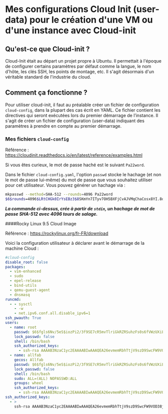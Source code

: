 # Mes configurations Cloud Init (user-data) pour le création d'une VM ou d'une instance avec Cloud-init

## Qu'est-ce que Cloud-init ?

Cloud-Init était au départ un projet propre à Ubuntu. Il permettait à l'époque de configurer certains paramètres par défaut comme la langue, le nom d'hôte, les clés SSH, les points de montage, etc. Il s'agit désormais d'un véritable standard de l'industrie du cloud.

## Comment ça fonctionne ?

Pour utiliser cloud-init, il faut au préalable créer un fichier de configuration `cloud-config`, dans la plupart des cas écrit en YAML. Ce fichier contient les directives qui seront exécutées lors du premier démarrage de l’instance. Il s'agit de créer un fichier de configuration (user-data) indiquant des paramètres à prendre en compte au premier démarrage.

### Mes fichiers `cloud-config`

Référence : https://cloudinit.readthedocs.io/en/latest/reference/examples.html

Si vous êtes curieux, le mot de passe haché est le suivant `Pa22word`.

Dans le fichier `cloud-config.yaml`, l'option `passwd` stocke le hachage (et non le mot de passe lui-même) du mot de passe que vous souhaitez utiliser pour cet utilisateur. Vous pouvez générer un hachage via :
```bash
mkpasswd --method=SHA-512 --rounds=4096 Pa22word
$6$rounds=4096$LRtCHGk0IrYsEBz3$8SKmYn7ITyv7OH5BXFjCvAJVMqChaCosx8YI.8dQdSujC59OkF67bT8gwpOkuykP9FkJtF4KOxtHgvmh4pUYc0
```
***La commande ci-dessus, crée à partir de `stdin`, un hachage de mot de passe SHA-512 avec 4096 tours de salage.***

####Rocky Linux 9.5 Cloud Image

Référence : https://rockylinux.org/fr-FR/download

Voici la configuration utilisateur à déclarer avant le démarrage de la machine Cloud :
```yaml
#cloud-config
disable_root: false
packages:
  - vim-enhanced
  - sudo
  - epel-release
  - bind-utils
  - qemu-guest-agent
  - dnsmasq
runcmd:
  - - sysctl
    - -w
    - net.ipv6.conf.all.disable_ipv6=1
ssh_pwauth: True
users:
  - name: root
    passwd: $6$fgls6Nv/5eS$iozPi2/3f9SE7cR5mvTlriGkRZRSuhzFs0s6fVWzUXiL19E27hVgAo3mZwCdzlDsiUq1YRJeyPtql6FkPhMZP0
    lock_passwd: false
    shell: /bin/bash
    ssh_authorized_keys:
      - ssh-rsa AAAAB3NzaC1yc2EAAAABIwAAAQEA26evmemRbhTtjV9szD9SwcFW9VOD38jDuJmyYYdqoqIltDkpUqDa/V1jxLSyrizhOHrlJtUOj790cxrvInaBNP7nHIO+GwC9VH8wFi4KG/TFj3K8SfNZ24QoUY12rLiHR6hRxcT4aUGnqFHGv2WTqsW2sxz03z+W1qeMqWYJOUfkqKKs2jiz42U+0Kp9BxsFBlai/WAXrQsYC8CcpQSRKdggOMQf04CqqhXzt5Q4Cmago+Fr7HcvEnPDAaNcVtfS5DYLERcX2OVgWT3RBWhDIjD8vYCMBBCy2QUrc4ZhKZfkF9aemjnKLfLcbdpMfb+r7NwJsVQSPKcjYAJOckE8RQ== allfab@cloudinit-rockylinux
  - name: allfab
    gecos: Allfab
    passwd: $6$fgls6Nv/5eS$iozPi2/3f9SE7cR5mvTlriGkRZRSuhzFs0s6fVWzUXiL19E27hVgAo3mZwCdzlDsiUq1YRJeyPtql6FkPhMZP0
    lock_passwd: false
    shell: /bin/bash
    sudo: ALL=(ALL) NOPASSWD:ALL
    groups: wheel
    ssh_authorized_keys:
      - ssh-rsa AAAAB3NzaC1yc2EAAAABIwAAAQEA26evmemRbhTtjV9szD9SwcFW9VOD38jDuJmyYYdqoqIltDkpUqDa/V1jxLSyrizhOHrlJtUOj790cxrvInaBNP7nHIO+GwC9VH8wFi4KG/TFj3K8SfNZ24QoUY12rLiHR6hRxcT4aUGnqFHGv2WTqsW2sxz03z+W1qeMqWYJOUfkqKKs2jiz42U+0Kp9BxsFBlai/WAXrQsYC8CcpQSRKdggOMQf04CqqhXzt5Q4Cmago+Fr7HcvEnPDAaNcVtfS5DYLERcX2OVgWT3RBWhDIjD8vYCMBBCy2QUrc4ZhKZfkF9aemjnKLfLcbdpMfb+r7NwJsVQSPKcjYAJOckE8RQ== allfab@cloudinit-rockylinux
ssh_authorized_keys:
  - >
    ssh-rsa AAAAB3NzaC1yc2EAAAABIwAAAQEA26evmemRbhTtjV9szD9SwcFW9VOD38jDuJmyYYdqoqIltDkpUqDa/V1jxLSyrizhOHrlJtUOj790cxrvInaBNP7nHIO+GwC9VH8wFi4KG/TFj3K8SfNZ24QoUY12rLiHR6hRxcT4aUGnqFHGv2WTqsW2sxz03z+W1qeMqWYJOUfkqKKs2jiz42U+0Kp9BxsFBlai/WAXrQsYC8CcpQSRKdggOMQf04CqqhXzt5Q4Cmago+Fr7HcvEnPDAaNcVtfS5DYLERcX2OVgWT3RBWhDIjD8vYCMBBCy2QUrc4ZhKZfkF9aemjnKLfLcbdpMfb+r7NwJsVQSPKcjYAJOckE8RQ== allfab@cloudinit-rockylinux
```
